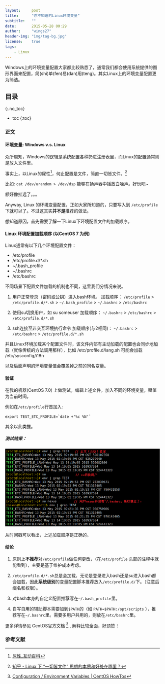 ```yaml
---
layout:     post
title:      "你不知道的Linux环境变量"
subtitle:   ""
date:		2015-05-28 00:29
author:     "wings27"
header-img: "img/tag-bg.jpg"
license:    true
tags:
    - Linux
---
```


Windows上的环境变量配置大家都比较熟悉了，通常我们都会使用系统提供的图形界面来配置，简(shi)单(fen)易(dan)用(teng)。其实Linux上的环境变量配置更为简洁。

## 目录
{:.no_toc}

- toc
{:toc}


### 正文

#### 环境变量: Windows v.s. Linux

众所周知，Windows的逻辑是系统配置各种扔进注册表里，而Linux的配置通常则是放入文件里。

事实上，以Linux的尿性[^1]，何止配置是文件，简直一切皆文件。[^2]

比如: `cat /dev/urandom > /dev/dsp` 能够在扬声器中播放白噪声。好玩吧~

额好像扯远了。。。 

Anyway, Linux 的环境变量配置，正如大家所知道的，只要写入到 `/etc/profile`下就可以了。不过这其实**并不是**推荐的做法。

想知道原因，首先需要了解一下Linux下环境配置文件的加载顺序。

#### Linux 环境配置加载顺序 (以CentOS 7 为例)

Linux通常有以下几个环境配置文件：

- /etc/profile
- /etc/profile.d/*.sh
- ~/.bash_profile
- ~/.bashrc
- /etc/bashrc

不同场景下配置文件加载的机制也不同，这里我们分情况来说。

1. 用户正常登录（密码或公钥）进入bash环境。
加载顺序： 
    `/etc/profile` > `/etc/profile.d/*.sh` > `~/.bash_profile` > `~/.bashrc` > `/etc/bashrc`

2. 使用su切换用户，如 su someuser
加载顺序：
`~/.bashrc` > `/etc/bashrc` > `/etc/profile.d/*.sh`

3. ssh连接至非交互环境执行命令
加载顺序(与2相同)：
`~/.bashrc` > `/etc/bashrc` > `/etc/profile.d/*.sh`

并且Linux环境加载某个配置文件时，该文件内部有主动加载的配置也会同步地加载（就像传统的方法调用那样），比如 /etc/profile.d/lang.sh 可能会加载 /etc/sysconfig/i18n

以及后面声明的环境变量值会覆盖掉之前的同名变量。

#### 验证

在我的机器(CentOS 7.0) 上做测试，编辑上述文件，加入不同的环境变量，赋值为当前时间。

例如在`/etc/profile`行首加入: 

    export TEST_ETC_PROFILE=`date +'%c %N'`

其余以此类推。

##### 测试结果：

![测试结果](/img/in-post/linux-env-test-result.png)

从时间戳可以看出，上述加载顺序是正确的。

#### 结论

1. 原则上**不推荐**对`/etc/profile`做任何更改，（在`/etc/profile` 头部的注释中就能看到），主要是基于维护成本考虑。

2. `/etc/profile.d/*.sh`总是会加载，无论是登录进入bash还是su进入bash都会加载，因此**系统级别**的变量配置脚本推荐放入`/etc/profile.d/`下。（注意后缀名和权限）。

3. 对bash本身的自定义配置推荐写在`~/.bash_profile`里。

4. 自写自用的辅助脚本需要加到`$PATH`的（如 `PATH=$PATH:/opt/scripts` ），推荐写在`~/.bashrc`里。需要多用户共用的，则放在`/etc/bashrc`里。

更多详情参见 CentOS官方文档 [^3] , 解释比较全面，好顶赞！


### 参考文献

[^1]: [尿性_互动百科](http://www.baike.com/wiki/%E5%B0%BF%E6%80%A7)

[^2]: [知乎 - Linux 下 “一切皆文件” 思想的本质和好处在哪里？](http://www.zhihu.com/question/25696682)

[^3]: [Configuration / Environment Variables \| CentOS HowTos](http://centoshowtos.org/environment-variables/)
